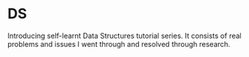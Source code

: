 # DS
Introducing self-learnt Data Structures tutorial series. 
It consists of real problems and issues I went through and resolved through research.
